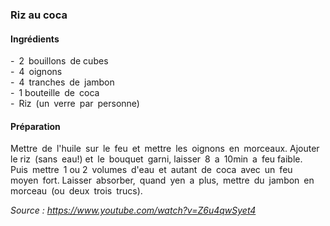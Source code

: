 ### Riz au coca

#### Ingrédients
- 2 bouillons de cubes  
- 4 oignons  
- 4 tranches de jambon  
- 1 bouteille de coca  
- Riz (un verre par personne) 

#### Préparation
Mettre de l'huile sur le feu et mettre les oignons en morceaux.
Ajouter le riz (sans eau!) et le bouquet garni, laisser 8 a 10min a feu faible.  
Puis mettre 1 ou 2 volumes d'eau et autant de coca avec un feu moyen fort.
Laisser absorber, quand yen a plus, mettre du jambon en morceau (ou deux trois trucs).


*Source : https://www.youtube.com/watch?v=Z6u4qwSyet4*

